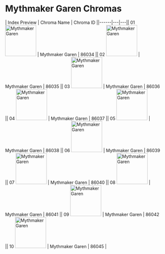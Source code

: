 # Mythmaker Garen Chromas

| Index  Preview | Chroma Name | Chroma ID ||------|---|---|| 01  <img src='https://raw.communitydragon.org/latest/plugins/rcp-be-lol-game-data/global/default/v1/champion-chroma-images/86/86034.png' alt='Mythmaker Garen' width='100'> | Mythmaker Garen | 86034 || 02  <img src='https://raw.communitydragon.org/latest/plugins/rcp-be-lol-game-data/global/default/v1/champion-chroma-images/86/86035.png' alt='Mythmaker Garen' width='100'> | Mythmaker Garen | 86035 || 03  <img src='https://raw.communitydragon.org/latest/plugins/rcp-be-lol-game-data/global/default/v1/champion-chroma-images/86/86036.png' alt='Mythmaker Garen' width='100'> | Mythmaker Garen | 86036 || 04  <img src='https://raw.communitydragon.org/latest/plugins/rcp-be-lol-game-data/global/default/v1/champion-chroma-images/86/86037.png' alt='Mythmaker Garen' width='100'> | Mythmaker Garen | 86037 || 05  <img src='https://raw.communitydragon.org/latest/plugins/rcp-be-lol-game-data/global/default/v1/champion-chroma-images/86/86038.png' alt='Mythmaker Garen' width='100'> | Mythmaker Garen | 86038 || 06  <img src='https://raw.communitydragon.org/latest/plugins/rcp-be-lol-game-data/global/default/v1/champion-chroma-images/86/86039.png' alt='Mythmaker Garen' width='100'> | Mythmaker Garen | 86039 || 07  <img src='https://raw.communitydragon.org/latest/plugins/rcp-be-lol-game-data/global/default/v1/champion-chroma-images/86/86040.png' alt='Mythmaker Garen' width='100'> | Mythmaker Garen | 86040 || 08  <img src='https://raw.communitydragon.org/latest/plugins/rcp-be-lol-game-data/global/default/v1/champion-chroma-images/86/86041.png' alt='Mythmaker Garen' width='100'> | Mythmaker Garen | 86041 || 09  <img src='https://raw.communitydragon.org/latest/plugins/rcp-be-lol-game-data/global/default/v1/champion-chroma-images/86/86042.png' alt='Mythmaker Garen' width='100'> | Mythmaker Garen | 86042 || 10  <img src='https://raw.communitydragon.org/latest/plugins/rcp-be-lol-game-data/global/default/v1/champion-chroma-images/86/86045.png' alt='Mythmaker Garen' width='100'> | Mythmaker Garen | 86045 |